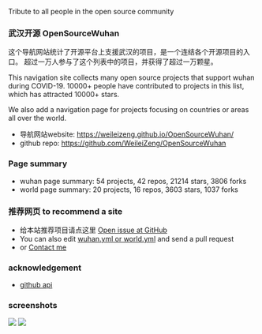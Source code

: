 Tribute to all people in the open source community

### 武汉开源 OpenSourceWuhan

这个导航网站统计了开源平台上支援武汉的项目，是一个连结各个开源项目的入口。
超过一万人参与了这个列表中的项目，并获得了超过一万颗星。

This navigation site collects many open source projects that support wuhan during COVID-19. 10000+ people have contributed to projects in this list, which has attracted 10000+ stars.

We also add a navigation page for projects focusing on countries or areas all over the world.

* 导航网站website: https://weileizeng.github.io/OpenSourceWuhan/
* github repo: https://github.com/WeileiZeng/OpenSourceWuhan

### Page summary
* wuhan page summary: 54 projects, 42 repos, 21214 stars, 3806 forks
* world page summary: 20 projects, 16 repos, 3603 stars, 1037 forks

### 推荐网页 to recommend a site
* 给本站推荐项目请点这里 [Open issue at GitHub](https://github.com/WeileiZeng/OpenSourceWuhan/issues/new?assignees=&labels=&template=------site-recommendation.md&title=%E5%BC%80%E6%BA%90%E9%A1%B9%E7%9B%AE%E6%8E%A8%E8%8D%90%3A+%E9%A1%B9%E7%9B%AE%E5%90%8D%E7%A7%B0+or+%28site+recommendation%3A+project+name%29)
* You can also edit [wuhan.yml or world.yml](_data/) and send a pull request
* or [Contact me](https://weileizeng.com/news/1992/06/29/contact/)

### acknowledgement
* [github api](https://developer.github.com/v3/search/#search-users)



### screenshots
![](https://github.com/WeileiZeng/OpenSourceWuhan/raw/master/screenshot1.png)
![](https://github.com/WeileiZeng/OpenSourceWuhan/raw/master/screenshot2.png)
